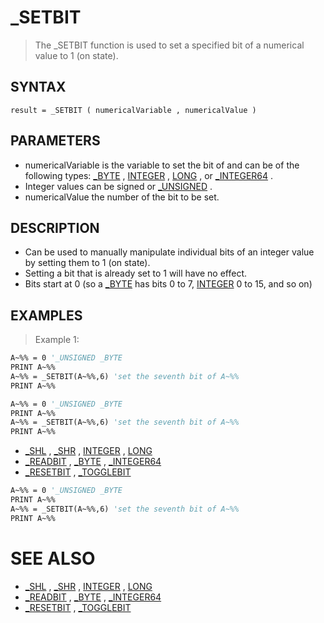 # _SETBIT
> The _SETBIT function is used to set a specified bit of a numerical value to 1 (on state).

## SYNTAX
`result = _SETBIT ( numericalVariable , numericalValue )`

## PARAMETERS
* numericalVariable is the variable to set the bit of and can be of the following types: [_BYTE](_BYTE.md) , [INTEGER](INTEGER.md) , [LONG](LONG.md) , or [_INTEGER64](_INTEGER64.md) .
* Integer values can be signed or [_UNSIGNED](_UNSIGNED.md) .
* numericalValue the number of the bit to be set.


## DESCRIPTION
* Can be used to manually manipulate individual bits of an integer value by setting them to 1 (on state).
* Setting a bit that is already set to 1 will have no effect.
* Bits start at 0 (so a [_BYTE](_BYTE.md) has bits 0 to 7, [INTEGER](INTEGER.md) 0 to 15, and so on)


## EXAMPLES
> Example 1:

```vb
A~%% = 0 '_UNSIGNED _BYTE
PRINT A~%%
A~%% = _SETBIT(A~%%,6) 'set the seventh bit of A~%%
PRINT A~%%
```


```vb
A~%% = 0 '_UNSIGNED _BYTE
PRINT A~%%
A~%% = _SETBIT(A~%%,6) 'set the seventh bit of A~%%
PRINT A~%%
```

* [_SHL](_SHL.md) , [_SHR](_SHR.md) , [INTEGER](INTEGER.md) , [LONG](LONG.md)
* [_READBIT](_READBIT.md) , [_BYTE](_BYTE.md) , [_INTEGER64](_INTEGER64.md)
* [_RESETBIT](_RESETBIT.md) , [_TOGGLEBIT](_TOGGLEBIT.md)

```vb
A~%% = 0 '_UNSIGNED _BYTE
PRINT A~%%
A~%% = _SETBIT(A~%%,6) 'set the seventh bit of A~%%
PRINT A~%%
```



# SEE ALSO
* [_SHL](_SHL.md) , [_SHR](_SHR.md) , [INTEGER](INTEGER.md) , [LONG](LONG.md)
* [_READBIT](_READBIT.md) , [_BYTE](_BYTE.md) , [_INTEGER64](_INTEGER64.md)
* [_RESETBIT](_RESETBIT.md) , [_TOGGLEBIT](_TOGGLEBIT.md)


